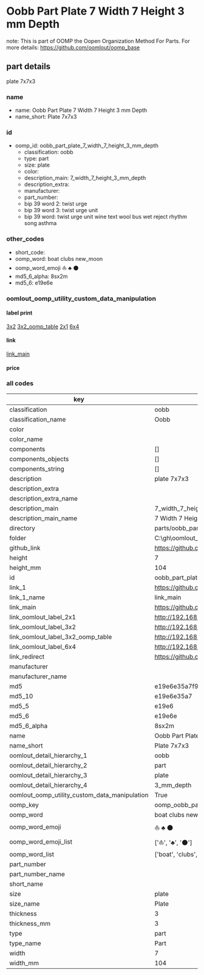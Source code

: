 # Oobb Part Plate 7 Width 7 Height 3 mm Depth  

note: This is part of OOMP the Oopen Organization Method For Parts. For more details: https://github.com/oomlout/oomp_base

##  part details
  



plate 7x7x3



### name
* name: Oobb Part Plate 7 Width 7 Height 3 mm Depth
* name_short: Plate 7x7x3 
### id
* oomp_id: oobb_part_plate_7_width_7_height_3_mm_depth
  * classification: oobb
  * type: part
  * size: plate
  * color: 
  * description_main: 7_width_7_height_3_mm_depth
  * description_extra: 
  * manufacturer: 
  * part_number: 
  * bip 39 word 2: twist urge
  * bip 39 word 3: twist urge unit
  * bip 39 word: twist urge unit wine text wool bus wet reject rhythm song asthma

### other_codes
* short_code: 
* oomp_word: boat clubs new_moon
* oomp_word_emoji :boat: :clubs: :new_moon:
* md5_6_alpha: 8sx2m
* md5_6: e19e6e






### oomlout_oomp_utility_custom_data_manipulation
#### label print
[3x2](http://192.168.1.245:1112/?label=oomp%208sx2m)
[3x2_oomp_table](http://192.168.1.108:1112/?label=oomp%208sx2m)
[2x1](http://192.168.1.242:1112/?label=oomp%208sx2m)
[6x4](http://192.168.1.55:1112/?label=oomp%208sx2m)    

#### link

[link_main](https://github.com/oomlout/oomlout_oobb_version_4_generated_parts/tree/main/navigation_oomp/oobb/part/plate/7_width_7_height_3_mm_depth/part)                              

#### price







### all codes 
| key | value |  
| --- | --- |  
| classification | oobb |  
| classification_name | Oobb |  
| color |  |  
| color_name |  |  
| components | [] |  
| components_objects | [] |  
| components_string | [] |  
| description | plate 7x7x3 |  
| description_extra |  |  
| description_extra_name |  |  
| description_main | 7_width_7_height_3_mm_depth |  
| description_main_name | 7 Width 7 Height 3 mm Depth |  
| directory | parts/oobb_part_plate_7_width_7_height_3_mm_depth |  
| folder | C:\gh\oomlout_oobb_version_4_generated_parts\parts\oobb_part_plate_7_width_7_height_3_mm_depth |  
| github_link | https://github.com/oomlout/oomlout_oomp_part_src/tree/main/parts/oobb_part_plate_7_width_7_height_3_mm_depth |  
| height | 7 |  
| height_mm | 104 |  
| id | oobb_part_plate_7_width_7_height_3_mm_depth |  
| link_1 | https://github.com/oomlout/oomlout_oobb_version_4_generated_parts/tree/main/navigation_oomp/oobb/part/plate/7_width_7_height_3_mm_depth/part |  
| link_1_name | link_main |  
| link_main | https://github.com/oomlout/oomlout_oobb_version_4_generated_parts/tree/main/navigation_oomp/oobb/part/plate/7_width_7_height_3_mm_depth/part |  
| link_oomlout_label_2x1 | http://192.168.1.242:1112/?label=oomp%208sx2m |  
| link_oomlout_label_3x2 | http://192.168.1.245:1112/?label=oomp%208sx2m |  
| link_oomlout_label_3x2_oomp_table | http://192.168.1.108:1112/?label=oomp%208sx2m |  
| link_oomlout_label_6x4 | http://192.168.1.55:1112/?label=oomp%208sx2m |  
| link_redirect | https://github.com/oomlout/oomlout_oobb_version_4_generated_parts/tree/main/parts/oobb_plate_07_07_03 |  
| manufacturer |  |  
| manufacturer_name |  |  
| md5 | e19e6e35a7f983dff56fdfb9db7bdf5c |  
| md5_10 | e19e6e35a7 |  
| md5_5 | e19e6 |  
| md5_6 | e19e6e |  
| md5_6_alpha | 8sx2m |  
| name | Oobb Part Plate 7 Width 7 Height 3 mm Depth |  
| name_short | Plate 7x7x3  |  
| oomlout_detail_hierarchy_1 | oobb |  
| oomlout_detail_hierarchy_2 | part |  
| oomlout_detail_hierarchy_3 | plate |  
| oomlout_detail_hierarchy_4 | 3_mm_depth |  
| oomlout_oomp_utility_custom_data_manipulation | True |  
| oomp_key | oomp_oobb_part_plate_7_width_7_height_3_mm_depth |  
| oomp_word | boat clubs new_moon |  
| oomp_word_emoji | :boat: :clubs: :new_moon: |  
| oomp_word_emoji_list | [':boat:', ':clubs:', ':new_moon:'] |  
| oomp_word_list | ['boat', 'clubs', 'new_moon'] |  
| part_number |  |  
| part_number_name |  |  
| short_name |  |  
| size | plate |  
| size_name | Plate |  
| thickness | 3 |  
| thickness_mm | 3 |  
| type | part |  
| type_name | Part |  
| width | 7 |  
| width_mm | 104 |  
